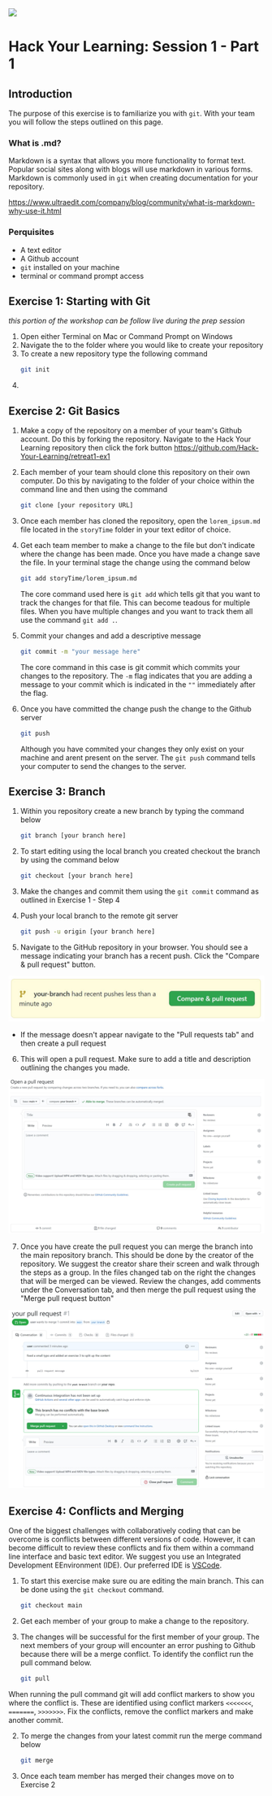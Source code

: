 <div>
<img src="http://drive.google.com/uc?export=view&id=1MADw5CwZYysojTdKwgfJEJpAHdO1Jxoq">
<h1 style="font-family: -apple-system, BlinkMacSystemFont, 'Space Mono', sans-serif;">Hack Your Learning: Session 1 - Part 1
</h1>
</div>

## Introduction

The purpose of this exercise is to familiarize you with `git`. With your team you will follow the steps outlined on this page.

### What is .md?

Markdown is a syntax that allows you more functionality to format text. Popular social sites along with blogs will use markdown in various forms. Markdown is commonly used in `git` when creating documentation for your repository.

<https://www.ultraedit.com/company/blog/community/what-is-markdown-why-use-it.html>

### Perquisites

- A text editor
- A Github account
- `git` installed on your machine
- terminal or command prompt access

## Exercise 1: Starting with Git
*this portion of the workshop can be follow live during the prep session*
1. Open either Terminal on Mac or Command Prompt on Windows
2. Navigate the to the folder where you would like to create your repository
3. To create a new repository type the following command
    ```bash
    git init
    ```
4. 

## Exercise 2: Git Basics

1. Make a copy of the repository on a member of your team's Github account. Do this by forking the repository. Navigate to the Hack Your Learning repository then click the fork button <https://github.com/Hack-Your-Learning/retreat1-ex1>
2. Each member of your team should clone this repository on their own computer. Do this by navigating to the folder of your choice within the command line and then using the command

    ```bash
    git clone [your repository URL]
    ```

3. Once each member has cloned the repository, open the `lorem_ipsum.md` file located in the `storyTime` folder in your text editor of choice.

4. Get each team member to make a change to the file but don't indicate where the change has been made. Once you have made a change save the file. In your terminal stage the change using the command below

    ```bash
    git add storyTime/lorem_ipsum.md
    ```

    The core command used here is `git add` which tells git that you want to track the changes for that file. This can become teadous for multiple files. When you have multiple changes and you want to track them all use the command `git add .`.

5. Commit your changes and add a descriptive message

    ```bash
    git commit -m "your message here"
    ```

    The core command in this case is git commit which commits your changes to the repository. The `-m` flag indicates that you are adding a message to your commit which is indicated in the `""` immediately after the flag.

5. Once you have committed the change push the change to the Github server

    ```bash
    git push
    ```

    Although you have commited your changes they only exist on your machine and arent present on the server. The `git push` command tells your computer to send the changes to the server.

## Exercise 3: Branch

1. Within you repository create a new branch by typing the command below

    ```bash
    git branch [your branch here]
    ```

2. To start editing using the local branch you created checkout the branch by using the command below

    ```bash
    git checkout [your branch here]
    ```

3. Make the changes and commit them using the `git commit` command as outlined in Exercise 1 - Step 4
   
4. Push your local branch to the remote git server
    ```bash
    git push -u origin [your branch here]
    ```

5. Navigate to the GitHub repository in your browser. You should see a message indicating your branch has a recent push. Click the "Compare & pull request" button.

![Recent Push Message](/assets/recentPush.JPG)

- If the message doesn't appear navigate to the "Pull requests tab" and then create a pull request

6. This will open a pull request. Make sure to add a title and description outlining the changes you made.

![Pull Request](/assets/pullRequest.JPG)

7. Once you have create the pull request you can merge the branch into the main repository branch. This should be done by the creator of the repository. We suggest the creator share their screen and walk through the steps as a group. In the files changed tab on the right the changes that will be merged can be viewed. Review the changes, add comments under the Conversation tab, and then merge the pull request using the "Merge pull request button"

![Pull Request Merge](/assets/pullRequestMerge.JPG)


## Exercise 4: Conflicts and Merging

One of the biggest challenges with collaboratively coding that can be overcome is conflicts between different versions of code. However, it can become difficult to review these conflicts and fix them within a command line interface and basic text editor. We suggest you use an Integrated Development EEnvironment (IDE). Our preferred IDE is [VSCode](https://code.visualstudio.com/).

1. To start this exercise make sure ou are editing the main branch. This can be done using the `git checkout` command.
   
    ``` bash
    git checkout main
    ```

3. Get each member of your group to make a change to the repository.

2. The changes will be successful for the first member of your group. The next members of your group will encounter an error pushing to Github because there will be a merge conflict. To identify the conflict run the pull command below.

    ```bash
    git pull
    ```

When running the pull command git will add conflict markers to show you where the conflict is. These are identified using conflict markers `<<<<<<<`, `=======`, `>>>>>>>`. Fix the conflicts, remove the conflict markers and make another commit.

2. To merge the changes from your latest commit run the merge command below

    ```bash
    git merge
    ```

3. Once each team member has merged their changes move on to Exercise 2